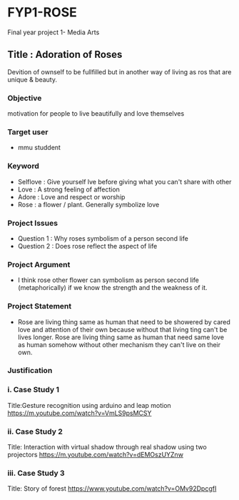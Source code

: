 # FYP1-ROSE
Final year project 1- Media Arts

## Title : Adoration of Roses
 Devition of ownself to be fullfilled but in another way of living as ros that are unique & beauty.

### Objective
motivation for people to live beautifully and love themselves

### Target user

* mmu studdent


### Keyword

* Selflove : Give yourself lve before giving what you can't share with other
* Love     : A strong feeling of affection
* Adore   : Love and respect or worship
* Rose     : a flower / plant. Generally symbolize love 

### Project Issues

* Question 1 : Why roses symbolism of a person second life
* Question 2 : Does rose reflect the aspect of life

### Project Argument

* I think rose other flower can symbolism as person second life (metaphorically) 
  if we know the strength and the weakness of it.

### Project Statement

* Rose are living thing same as human that need to be showered by cared love and attention of their own
because without that living ting can't be lives longer. Rose are living thing same as human that need 
same love as human somehow without other mechanism they can't live on their own.

### Justification

### i. Case Study 1

Title:Gesture recognition using arduino and leap motion
https://m.youtube.com/watch?v=VmLS9psMCSY

### ii. Case Study 2

Title: Interaction with virtual shadow through real shadow using two projectors
https://m.youtube.com/watch?v=dEMOszUYZnw

### iii. Case Study 3

Title: Story of forest
https://www.youtube.com/watch?v=OMv92DpcgfI


     
    
     
     
     
     






